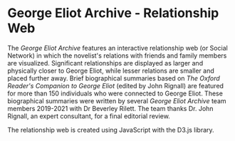 # George Eliot Archive - Relationship Web  

The _George Eliot Archive_ features an interactive relationship web (or Social Network)
in which the novelist's relations with friends and family members are visualized. 
Significant relationships are displayed as larger and physically closer to George Eliot, 
while lesser relations are smaller and placed further away. 
Brief biographical summaries based on _The Oxford Reader's Companion to George Eliot_ (edited by John Rignall) 
are featured for more than 150 individuals who were connected to George Eliot. 
These biographical summaries were written by several _George Eliot Archive_ team members 2019-2021 with Dr Beverley Rilett. 
The team thanks Dr. John Rignall, an expert consultant, for a final editorial review. 

The relationship web is created using JavaScript with the D3.js library.
